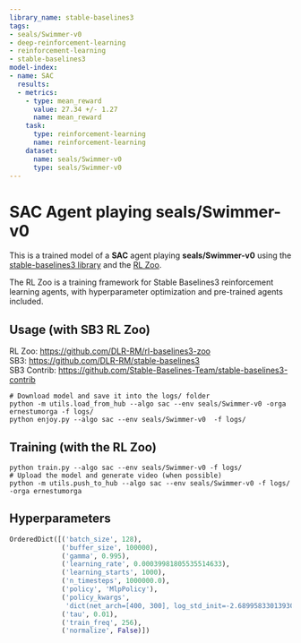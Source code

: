 ```yaml
---
library_name: stable-baselines3
tags:
- seals/Swimmer-v0
- deep-reinforcement-learning
- reinforcement-learning
- stable-baselines3
model-index:
- name: SAC
  results:
  - metrics:
    - type: mean_reward
      value: 27.34 +/- 1.27
      name: mean_reward
    task:
      type: reinforcement-learning
      name: reinforcement-learning
    dataset:
      name: seals/Swimmer-v0
      type: seals/Swimmer-v0
---
```


# **SAC** Agent playing **seals/Swimmer-v0**
This is a trained model of a **SAC** agent playing **seals/Swimmer-v0**
using the [stable-baselines3 library](https://github.com/DLR-RM/stable-baselines3)
and the [RL Zoo](https://github.com/DLR-RM/rl-baselines3-zoo).

The RL Zoo is a training framework for Stable Baselines3
reinforcement learning agents,
with hyperparameter optimization and pre-trained agents included.

## Usage (with SB3 RL Zoo)

RL Zoo: https://github.com/DLR-RM/rl-baselines3-zoo<br/>
SB3: https://github.com/DLR-RM/stable-baselines3<br/>
SB3 Contrib: https://github.com/Stable-Baselines-Team/stable-baselines3-contrib

```
# Download model and save it into the logs/ folder
python -m utils.load_from_hub --algo sac --env seals/Swimmer-v0 -orga ernestumorga -f logs/
python enjoy.py --algo sac --env seals/Swimmer-v0  -f logs/
```

## Training (with the RL Zoo)
```
python train.py --algo sac --env seals/Swimmer-v0 -f logs/
# Upload the model and generate video (when possible)
python -m utils.push_to_hub --algo sac --env seals/Swimmer-v0 -f logs/ -orga ernestumorga
```

## Hyperparameters
```python
OrderedDict([('batch_size', 128),
             ('buffer_size', 100000),
             ('gamma', 0.995),
             ('learning_rate', 0.00039981805535514633),
             ('learning_starts', 1000),
             ('n_timesteps', 1000000.0),
             ('policy', 'MlpPolicy'),
             ('policy_kwargs',
              'dict(net_arch=[400, 300], log_std_init=-2.689958330139309)'),
             ('tau', 0.01),
             ('train_freq', 256),
             ('normalize', False)])
```
